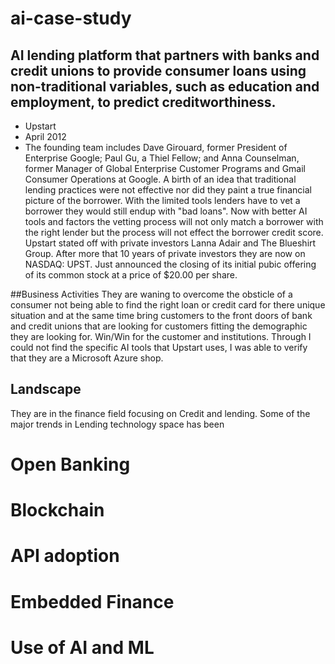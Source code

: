 # ai-case-study
## AI lending platform that partners with banks and credit unions to provide consumer loans using non-traditional variables, such as education and employment, to predict creditworthiness. 
* Upstart
* April 2012
* The founding team includes Dave Girouard, former President of Enterprise Google; Paul Gu, a Thiel Fellow; and Anna Counselman, former Manager of Global Enterprise Customer Programs and Gmail Consumer Operations at Google.
  A birth of an idea that traditional lending practices were not effective nor did they paint a true financial picture of the borrower. With the limited tools lenders have to vet a borrower they would still endup with "bad loans". Now with better AI tools and factors the vetting process will not only match a borrower with the right lender but the process will not effect the borrower credit score.
Upstart stated off with private investors Lanna Adair and The Blueshirt Group. After more that 10 years of private investors they are now on NASDAQ: UPST. Just announced the closing of its initial pubic offering of its common stock at a price of $20.00 per share.

##Business Activities 
They are waning to overcome the obsticle of a consumer not being able to find the right loan or credit card for there unique situation and at the same time bring customers to the front doors of bank and credit unions that are looking for customers fitting the demographic they are looking for. Win/Win for the customer and institutions. 
Through I could not find the specific AI tools that Upstart uses, I was able to verify that they are a Microsoft Azure shop. 
## Landscape
They are in the finance field focusing on Credit and lending. 
Some of the major trends in Lending technology space has been 
# Open Banking 
# Blockchain
# API adoption 
# Embedded Finance
# Use of AI and ML
